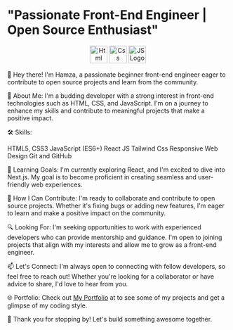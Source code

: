 # "Passionate Front-End Engineer | Open Source Enthusiast"
<p align="center">
  <img src="https://www.freepnglogos.com/uploads/html5-logo-png/html5-logo-html-logo-0.png" alt="Html Logo" width="40" height="40">
  <img src="https://www.freepnglogos.com/uploads/html5-logo-png/html5-logo-opencode-css-8.png" alt="Css Logo" width="40" height="40">
  <img src="https://www.freepnglogos.com/uploads/javascript-png/javascript-logo-transparent-logo-javascript-images-3.png" alt="JS Logo" width="40" height="40">
</p>

👋 Hey there! I'm Hamza, a passionate beginner front-end engineer eager to contribute to open source projects and learn from the community.

🚀 About Me:
I'm a budding developer with a strong interest in front-end technologies such as HTML, CSS, and JavaScript. I'm on a journey to enhance my skills and contribute to meaningful projects that make a positive impact.

🛠️ Skills:

HTML5, CSS3
JavaScript (ES6+)
React JS
Tailwind Css
Responsive Web Design
Git and GitHub

🌱 Learning Goals:
I'm currently exploring React, and I'm excited to dive into Next.js. My goal is to become proficient in creating seamless and user-friendly web experiences.

🤝 How I Can Contribute:
I'm ready to collaborate and contribute to open source projects. Whether it's fixing bugs or adding new features, I'm eager to learn and make a positive impact on the community.

🔍 Looking For:
I'm seeking opportunities to work with experienced developers who can provide mentorship and guidance. I'm open to joining projects that align with my interests and allow me to grow as a front-end engineer.

📫 Let's Connect:
I'm always open to connecting with fellow developers, so feel free to reach out! Whether you're looking for a collaborator or have advice to share, I'd love to hear from you.

🌐 Portfolio:
Check out [My Portfolio](https://hamza-mansour-portfolio.vercel.app/) at  to see some of my projects and get a glimpse of my coding style.

🙏 Thank you for stopping by! Let's build something awesome together.

